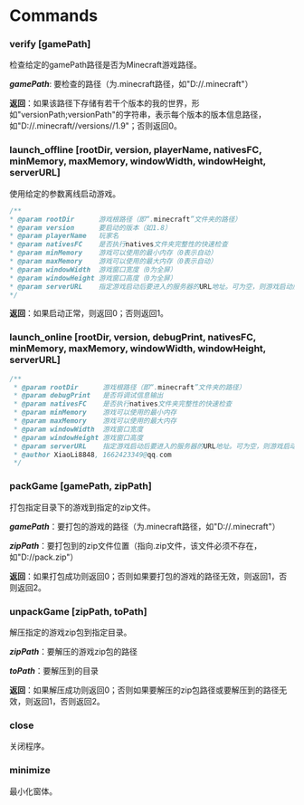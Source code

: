# Commands

### verify [gamePath]

检查给定的gamePath路径是否为Minecraft游戏路径。

***gamePath***: 要检查的路径（为.minecraft路径，如"D://.minecraft"）

**返回**：如果该路径下存储有若干个版本的我的世界，形如"versionPath;versionPath"的字符串，表示每个版本的版本信息路径，如"D://.minecraft//versions//1.9"；否则返回0。

### launch_offline [rootDir, version, playerName, nativesFC, minMemory, maxMemory, windowWidth, windowHeight, serverURL]

使用给定的参数离线启动游戏。

```java
/**
* @param rootDir      游戏根路径（即“.minecraft”文件夹的路径）
* @param version      要启动的版本（如1.8）
* @param playerName   玩家名
* @param nativesFC    是否执行natives文件夹完整性的快速检查
* @param minMemory    游戏可以使用的最小内存（0表示自动）
* @param maxMemory    游戏可以使用的最大内存（0表示自动）
* @param windowWidth  游戏窗口宽度（0为全屏）
* @param windowHeight 游戏窗口高度（0为全屏）
* @param serverURL    指定游戏启动后要进入的服务器的URL地址。可为空，则游戏启动后不进入任何服务器。
*/
```

**返回**：如果启动正常，则返回0；否则返回1。

### launch_online [rootDir, version, debugPrint, nativesFC, minMemory, maxMemory, windowWidth, windowHeight, serverURL]

```java
/**
 * @param rootDir      游戏根路径（即“.minecraft”文件夹的路径）
 * @param debugPrint   是否将调试信息输出
 * @param nativesFC    是否执行natives文件夹完整性的快速检查
 * @param minMemory    游戏可以使用的最小内存
 * @param maxMemory    游戏可以使用的最大内存
 * @param windowWidth  游戏窗口宽度
 * @param windowHeight 游戏窗口高度
 * @param serverURL    指定游戏启动后要进入的服务器的URL地址。可为空，则游戏启动后不进入任何服务器。
 * @author XiaoLi8848, 1662423349@qq.com
 */
```

### packGame [gamePath, zipPath]

打包指定目录下的游戏到指定的zip文件。

***gamePath***：要打包的游戏的路径（为.minecraft路径，如"D://.minecraft"）

***zipPath***：要打包到的zip文件位置（指向.zip文件，该文件必须不存在，如"D://pack.zip"）

**返回**：如果打包成功则返回0；否则如果要打包的游戏的路径无效，则返回1，否则返回2。

### unpackGame [zipPath, toPath]

解压指定的游戏zip包到指定目录。

***zipPath***：要解压的游戏zip包的路径

***toPath***：要解压到的目录

**返回**：如果解压成功则返回0；否则如果要解压的zip包路径或要解压到的路径无效，则返回1，否则返回2。

### close

关闭程序。

### minimize

最小化窗体。